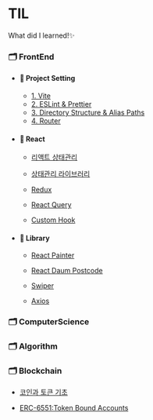 # TIL
What did I learned!✨

### 🗂️ FrontEnd
- #### 📂 Project Setting
  - [1. Vite](https://github.com/lydiacho/TIL/blob/main/FrontEnd/Vite.md)
  - [2. ESLint & Prettier](https://github.com/lydiacho/TIL/blob/main/FrontEnd/ESLintPrettier.md)
  - [3. Directory Structure & Alias Paths](https://github.com/lydiacho/TIL/blob/main/FrontEnd/DirectoryAlias.md)
  - [4. Router](https://github.com/lydiacho/TIL/blob/main/FrontEnd/RouterSetting.md)


- #### 📂 React
  - [리액트 상태관리](https://github.com/lydiacho/TIL/blob/main/FrontEnd/ReactState.md)

  - [상태관리 라이브러리](https://github.com/lydiacho/TIL/blob/main/FrontEnd/StateManagement.md)

  - [Redux](https://github.com/lydiacho/TIL/blob/main/FrontEnd/Redux.md)

  - [React Query](https://github.com/lydiacho/TIL/blob/main/FrontEnd/ReactQuery.md)

  - [Custom Hook](https://github.com/lydiacho/TIL/blob/main/FrontEnd/CustomHook.md)

- #### 📂 Library
  - [React Painter](https://github.com/lydiacho/TIL/blob/main/FrontEnd/ReactPainter.md)

  - [React Daum Postcode](https://github.com/lydiacho/TIL/blob/main/FrontEnd/ReactDaumPostcode.md)

  - [Swiper](https://github.com/lydiacho/TIL/blob/main/FrontEnd/Swiper.md)

  - [Axios](https://github.com/lydiacho/TIL/blob/main/FrontEnd/Axios.md)


### 🗂️ ComputerScience

### 🗂️ Algorithm

### 🗂️ Blockchain
- [코인과 토큰 기초](https://github.com/lydiacho/TIL/blob/main/Blockchain/CoinAndToken.md)

- [ERC-6551:Token Bound Accounts](https://github.com/lydiacho/TIL/blob/main/Blockchain/ERC6551.md)

